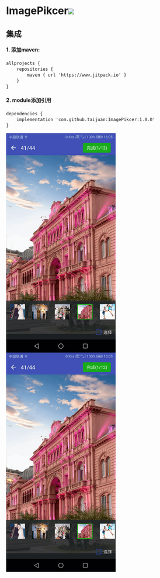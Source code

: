 # ImagePikcer[![](https://www.jitpack.io/v/taijuan/ImagePikcer.svg)](https://www.jitpack.io/#taijuan/ImagePikcer)

## 集成
#### 1. 添加maven:
    allprojects {
	    repositories {
	        maven { url 'https://www.jitpack.io' }
	    }
	}
#### 2. module添加引用
	dependencies {
	    implementation 'com.github.taijuan:ImagePikcer:1.0.0'
	}
	
<img src="./images/screenshots-1.png" width = "300" alt="截图-1" align=center />    <img src="./images/screenshots-1.png" width = "300" alt="截图-2" align=center />
